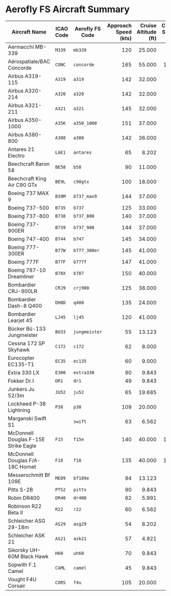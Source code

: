 # Aerofly FS Aircraft Summary

| Aircraft Name                        | ICAO Code | Aerofly FS Code | Approach Speed (kts) | Cruise Altitude (ft) | Cruise Speed (kts) | Maximum Range (nm) |
| ------------------------------------ | --------- | --------------- | -------------------: | -------------------: | -----------------: | -----------------: |
| Aermacchi MB-339 | `M339` | `mb339` | 120 | 25.000 | 486 | 1.188 |
| Aérospatiale/BAC Concorde | `CONC` | `concorde` | 165 | 55.000 | 1.177 | 3.900 |
| Airbus A319-115 | `A319` | `a319` | 142 | 32.000 | 453 | 3.747 |
| Airbus A320-214 | `A320` | `a320` | 142 | 32.000 | 453 | 3.321 |
| Airbus A321-211 | `A321` | `a321` | 145 | 32.000 | 453 | 3.186 |
| Airbus A350-1000 | `A35K` | `a350_1000` | 151 | 37.000 | 488 | 8.909 |
| Airbus A380-800 | `A388` | `a380` | 142 | 36.000 | 517 | 8.207 |
| Antares 21 Electro | `LAE1` | `antares` | 65 | 8.202 | 81 | 313 |
| Beechcraft Baron 58 | `BE58` | `b58` | 90 | 11.000 | 202 | 1.229 |
| Beechcraft King Air C90 GTx | `BE9L` | `c90gtx` | 100 | 18.000 | 272 | 1.192 |
| Boeing 737 MAX 9 | `B39M` | `b737_max9` | 144 | 37.000 | 453 | 3.548 |
| Boeing 737-500 | `B735` | `b737` | 125 | 33.000 | 490 | 2.808 |
| Boeing 737-800 | `B738` | `b737_800` | 140 | 37.000 | 453 | 2.935 |
| Boeing 737-900ER | `B739` | `b737_900` | 144 | 37.000 | 453 | 2.948 |
| Boeing 747-400 | `B744` | `b747` | 145 | 34.000 | 492 | 7.262 |
| Boeing 777-300ER | `B77W` | `b777_300er` | 145 | 41.000 | 482 | 7.370 |
| Boeing 777F | `B77F` | `b777f` | 147 | 41.000 | 482 | 9.750 |
| Boeing 787-10 Dreamliner | `B78X` | `b787` | 150 | 40.000 | 482 | 6.425 |
| Bombardier CRJ-900LR | `CRJ9` | `crj900` | 125 | 38.000 | 470 | 1.550 |
| Bombardier Dash-8 Q400 | `DH8D` | `q400` | 135 | 24.000 | 286 | 2.808 |
| Bombardier Learjet 45 | `LJ45` | `lj45` | 120 | 41.000 | 486 | 1.710 |
| Bücker Bü-133 Jungmeister | `BU33` | `jungmeister` | 55 | 13.123 | 119 | 270 |
| Cessna 172 SP Skyhawk | `C172` | `c172` | 62 | 8.000 | 130 | 1.031 |
| Eurocopter EC135-T1 | `EC35` | `ec135` | 60 | 9.000 | 135 | 343 |
| Extra 330 LX | `E300` | `extra330` | 90 | 9.843 | 220 | 459 |
| Fokker Dr.I | `DR1` | `dr1` | 49 | 9.843 | 100 | 162 |
| Junkers Ju 52/3m | `JU52` | `ju52` | 65 | 19.685 | 136 | 1.080 |
| Lockheed P-38 Lightning | `P38` | `p38` | 109 | 20.000 | 315 | 1.031 |
| Marganski Swift S1 |  | `swift` | 63 | 6.562 | 65 | 0 |
| McDonnell Douglas F-15E Strike Eagle | `F15` | `f15e` | 140 | 40.000 | 1.458 | 3.100 |
| McDonnell Douglas F/A-18C Hornet | `F18` | `f18` | 135 | 40.000 | 1.034 | 1.080 |
| Messerschmitt Bf 109E | `ME09` | `bf109e` | 94 | 13.123 | 309 | 432 |
| Pitts S-2B | `PTS2` | `pitts` | 90 | 9.843 | 132 | 216 |
| Robin DR400 | `DR40` | `dr400` | 62 | 5.991 | 167 | 586 |
| Robinson R22 Beta II | `R22` | `r22` | 60 | 6.562 | 105 | 208 |
| Schleicher ASG 29-18m | `AS29` | `asg29` | 54 | 8.202 | 76 | 0 |
| Schleicher ASK 21 | `AS21` | `ask21` | 57 | 4.921 | 59 | 0 |
| Sikorsky UH-60M Black Hawk | `H60` | `uh60` | 70 | 9.843 | 160 | 252 |
| Sopwith F.1 Camel | `CAML` | `camel` | 45 | 9.843 | 100 | 124 |
| Vought F4U Corsair | `CORS` | `f4u` | 105 | 20.000 | 389 | 930 |
